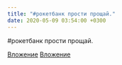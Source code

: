 ```yaml
---
title: "#рокетбанк прости прощай."
date: 2020-05-09 03:54:00 +0300
---
```


#рокетбанк прости прощай.


[Вложение](/assets/vk_photos/3/qg5bMD3zNdY.jpg)
[Вложение](/assets/vk_photos/4/CxBXzUHOFOA.jpg)
